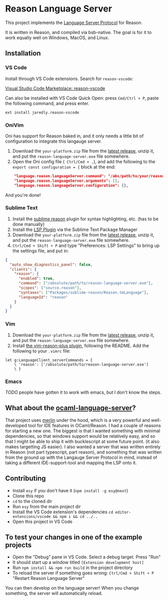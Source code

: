 # Reason Language Server

This project implements the [Language Server Protocol][1] for Reason.

It is written in Reason, and compiled via bsb-native. The goal is for it to work equally well on Windows, MacOS, and Linux.

## Installation

### VS Code

Install through VS Code extensions. Search for `reason-vscode`:

[Visual Studio Code Marketplace: reason-vscode][2]

Can also be installed with VS Code Quick Open: press `Cmd/Ctrl + P`, paste the following command, and press enter.

```
ext install jaredly.reason-vscode
```

### OniVim

Oni has support for Reason baked in, and it only needs a little bit of configuration to integrate this langauge server.

1. Download the `your-platform.zip` file from the [latest release][3], unzip it, and put the `reason-language-server.exe` file somewhere.
2. Open the Oni config file (` Ctrl/Cmd + ,`), and add the following to the `export const configuration = {` block at the end:
```json
    "language.reason.languageServer.command": "/abs/path/to/your/reason-language-server.exe",
    "language.reason.languageServer.arguments": [],
    "language.reason.languageServer.configuration": {},
```
And you're done!

### Sublime Text

1. Install the [sublime reason][4] plugin for syntax highlighting, etc. (has to be done manually)
2. Install the [LSP Plugin][5] via the Sublime Text Package Manager
3. Download the `your-platform.zip` file from the [latest release][3], unzip it, and put the `reason-language-server.exe` file somewhere.
4. `Ctrl/Cmd + Shift + P` and type "Preferences: LSP Settings" to bring up the settings file, and put in:
```json
{
  "auto_show_diagnostics_panel": false,
  "clients": {
    "reason": {
      "enabled": true,
      "command": ["/absolute/path/to/reason-language-server.exe"],
      "scopes": ["source.reason"],
      "syntaxes": ["Packages/sublime-reason/Reason.tmLanguage"],
      "languageId": "reason"
    }
  }
}
```

### Vim

1. Download the `your-platform.zip` file from the [latest release][3], unzip it, and put the `reason-language-server.exe` file somewhere.
2. Install [the vim-reason-plus plugin][6], following the README. Add the following to your `.vimrc` file:
```vim
let g:LanguageClient_serverCommands = {
    \ 'reason': ['/absolute/path/to/reason-language-server.exe']
    \ }
```

### Emacs

_TODO_ people have gotten it to work with emacs, but I don't know the steps.

## What about the [ocaml-language-server][7]?

That project uses [merlin][8] under the hood, which is a very powerful and well-developed tool for IDE features in OCaml/Reason.
I had a couple of reasons for starting a new one. The biggest is that I wanted something with minimal dependencies, so that windows support would be relatively easy, and so that I might be able to ship it with bucklescript at some future point. (it also makes targetting JS easier). I also wanted a server that was written entirely in Reason (not part typescript, part reason), and something that was written from the ground up with the Langauge Server Protocol in mind, instead of taking a different IDE-support-tool and mapping the LSP onto it.

## Contributing

- Install `esy` if you don't have it (`npm install -g esy@next`)
- Clone this repo
- `cd` to the cloned dir
- Run `esy` from the main project dir
- Install the VS Code extension's dependencies `cd editor-extensions/vscode && npm i && cd ../..`
- Open this project in VS Code

## To test your changes in one of the example projects
- Open the "Debug" pane in VS Code. Select a debug target. Press "Run"
- It should start up a window titled `[Extension development host]`
- Run `npm install && npm run build` in the project directory
- To reload the server if something goes wrong: `Ctrl/Cmd + Shift + P` "Restart Reason Language Server"

You can then develop on the language server! When you change something, the server will automatically reload.

[1]: https://microsoft.github.io/language-server-protocol/specification#initialize
[2]: https://marketplace.visualstudio.com/items?itemName=jaredly.reason-vscode
[3]: https://github.com/jaredly/reason-language-server/releases
[4]: https://github.com/reasonml-editor/sublime-reason
[5]: https://github.com/tomv564/LSP
[6]: https://github.com/reasonml-editor/vim-reason-plus
[7]: https://github.com/freebroccolo/ocaml-language-server/
[8]: https://github.com/ocaml/merlin

